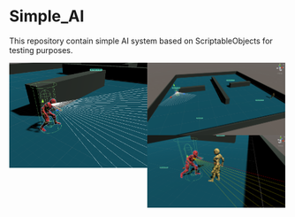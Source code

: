 # Simple_AI
This repository contain simple AI system based on ScriptableObjects for testing purposes.<br>
<div>
<img src="images/0.png" align="left" width="250">
<img src="images/1.png" align="left" width="250">
<img src="images/2.png" align="left" width="250">
</div>
